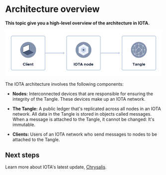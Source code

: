 # Architecture overview

**This topic give you a high-level overview of the architecture in IOTA.**

![IOTA architecture](../images/architecture.png)

The IOTA architecture involves the following components:

- **Nodes:** Interconnected devices that are responsible for ensuring the integrity of the Tangle. These devices make up an IOTA network.

- **The Tangle:** A public ledger that's replicated across all nodes in an IOTA network. All data in the Tangle is stored in objects called messages. When a message is attached to the Tangle, it cannot be changed: It's immutable.

- **Clients:** Users of an IOTA network who send messages to nodes to be attached to the Tangle.

## Next steps

Learn more about IOTA's latest update, [Chrysalis](../introduction/chrysalis.md).





